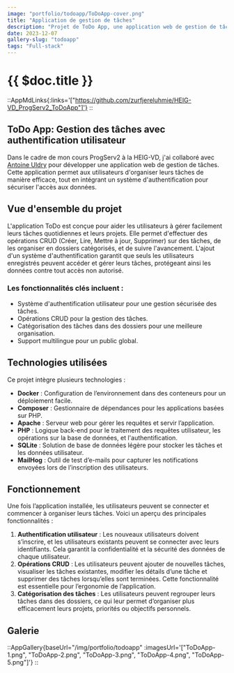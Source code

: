 ```yaml
---
image: "portfolio/todoapp/ToDoApp-cover.png"
title: "Application de gestion de tâches"
description: "Projet de ToDo App, une application web de gestion de tâches avec authentification utilisateur."
date: 2023-12-07
gallery-slug: "todoapp"
tags: "Full-stack"
---
```


# {{ $doc.title }}

::AppMdLinks{:links='["https://github.com/zurfjereluhmie/HEIG-VD_ProgServ2_ToDoApp"]'}
::

## ToDo App: Gestion des tâches avec authentification utilisateur

Dans le cadre de mon cours ProgServ2 à la HEIG-VD, j'ai collaboré avec [Antoine Uldry](https://www.linkedin.com/in/antoineuldry/) pour développer une application web de gestion de tâches. Cette application permet aux utilisateurs d'organiser leurs tâches de manière efficace, tout en intégrant un système d'authentification pour sécuriser l'accès aux données.

## Vue d'ensemble du projet

L'application ToDo est conçue pour aider les utilisateurs à gérer facilement leurs tâches quotidiennes et leurs projets. Elle permet d'effectuer des opérations CRUD (Créer, Lire, Mettre à jour, Supprimer) sur des tâches, de les organiser en dossiers catégorisés, et de suivre l'avancement. L'ajout d'un système d'authentification garantit que seuls les utilisateurs enregistrés peuvent accéder et gérer leurs tâches, protégeant ainsi les données contre tout accès non autorisé.

### Les fonctionnalités clés incluent :

-  Système d'authentification utilisateur pour une gestion sécurisée des tâches.
-  Opérations CRUD pour la gestion des tâches.
-  Catégorisation des tâches dans des dossiers pour une meilleure organisation.
-  Support multilingue pour un public global.

## Technologies utilisées

Ce projet intègre plusieurs technologies :

-  **Docker** : Configuration de l’environnement dans des conteneurs pour un déploiement facile.
-  **Composer** : Gestionnaire de dépendances pour les applications basées sur PHP.
-  **Apache** : Serveur web pour gérer les requêtes et servir l’application.
-  **PHP** : Logique back-end pour le traitement des requêtes utilisateur, les opérations sur la base de données, et l'authentification.
-  **SQLite** : Solution de base de données légère pour stocker les tâches et les données utilisateur.
-  **MailHog** : Outil de test d’e-mails pour capturer les notifications envoyées lors de l’inscription des utilisateurs.

## Fonctionnement

Une fois l’application installée, les utilisateurs peuvent se connecter et commencer à organiser leurs tâches. Voici un aperçu des principales fonctionnalités :

1. **Authentification utilisateur** : Les nouveaux utilisateurs doivent s’inscrire, et les utilisateurs existants peuvent se connecter avec leurs identifiants. Cela garantit la confidentialité et la sécurité des données de chaque utilisateur.
2. **Opérations CRUD** : Les utilisateurs peuvent ajouter de nouvelles tâches, visualiser les tâches existantes, modifier les détails d’une tâche et supprimer des tâches lorsqu’elles sont terminées. Cette fonctionnalité est essentielle pour l’ergonomie de l’application.
3. **Catégorisation des tâches** : Les utilisateurs peuvent regrouper leurs tâches dans des dossiers, ce qui leur permet d’organiser plus efficacement leurs projets, priorités ou objectifs personnels.

## Galerie

::AppGallery{baseUrl="/img/portfolio/todoapp" :imagesUrl='["ToDoApp-1.png", "ToDoApp-2.png", "ToDoApp-3.png", "ToDoApp-4.png", "ToDoApp-5.png"]'}
::
